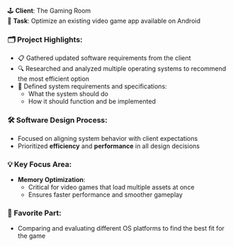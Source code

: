 
🕹️ **Client**: The Gaming Room  
🔧 **Task**: Optimize an existing video game app available on Android  

### 🗂️ Project Highlights:
- 📋 Gathered updated software requirements from the client  
- 🔍 Researched and analyzed multiple operating systems to recommend the most efficient option  
- 🧠 Defined system requirements and specifications:
  - What the system should do  
  - How it should function and be implemented  

### 🛠️ Software Design Process:
- Focused on aligning system behavior with client expectations  
- Prioritized **efficiency** and **performance** in all design decisions  

### 💡 Key Focus Area:
- **Memory Optimization**:  
  - Critical for video games that load multiple assets at once  
  - Ensures faster performance and smoother gameplay  

### 🌟 Favorite Part:
- Comparing and evaluating different OS platforms to find the best fit for the game  